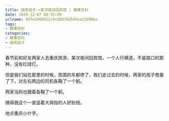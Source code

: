 ```yaml
---
title: 搞笑段子->某次夜间回宾馆 | 糗事百科
date: 2019-12-07 00:35:09
urlname: 08fe1966821c9cb0d78d545ea21890be
tags: 
- 糗事百科
categories:
- 糗事百科
- 搞笑段子
---
```

春节前和好友两家人去重庆旅游，某次夜间回宾馆，一个人行横道，不是路口的那种，没有红绿灯。

但是我们站在那里的时候，周围的车都停了，我们走过去的时候，两家的孩子商量了下，对左右两边的司机各鞠了一个躬。

两家当妈也跟着各鞠了一个躬。

搞得我这个一直竖着大拇指的人好别扭。

地点重庆小什字。


